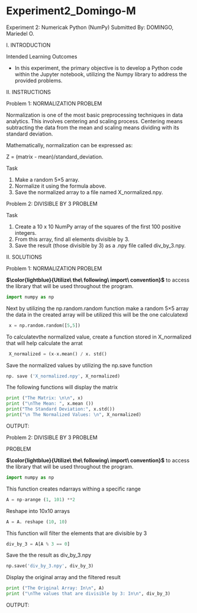# Experiment2_Domingo-M

Experiment 2: Numericak Python (NumPy)
Submitted By: DOMINGO, Mariedel O.

I. INTRODUCTION

Intended Learning Outcomes
- In this experiment, the primary objective is to develop a Python code within the Jupyter notebook, utilizing the Numpy library to address the provided problems.


II. INSTRUCTIONS

Problem 1: NORMALIZATION PROBLEM

Normalization is one of the most basic preprocessing techniques in data analytics. This involves centering and scaling process. Centering means subtracting the data from the mean and scaling means dividing with its standard deviation. 

Mathematically, normalization can be expressed as: 

Z = (matrix - mean)/standard_deviation. 

Task
1. Make a random 5×5 array.
2. Normalize it using the formula above.
3. Save the normalized array to a file named X_normalized.npy.

Problem 2: DIVISIBLE BY 3 PROBLEM

Task
1. Create a 10 x 10 NumPy array of the squares of the first 100 positive integers.
2. From this array, find all elements divisible by 3.
3. Save the result (those divisible by 3) as a .npy file called div_by_3.npy.

II. SOLUTIONS

Problem 1: NORMALIZATION PROBLEM

 **$\color{lightblue}{Utilize\ the\ following\ import\ convention}$** to access the library that will be used throughout the program.

```python
import numpy as np
```

Next by utilizing the np.random.random function make a random 5×5 array the data in the created array will be utilized this will be the one calculatexd


```python
 x = np.random.random([5,5])
```

To calculatevthe normalized value, create a function stored in X_normalized that will help calculate the arrat

```python
 X_normalized = (x-x.mean() / x. std()
```

Save the normalized values by utilizing the np.save function

```python
np. save ('X_normalized.npy', X_normalized) 
```


The following functions will display the matrix

```python
print ("The Matrix: \n\n", x)
print ("\nThe Mean: ", x.mean ())
print("The Standard Deviation:", x.std())
print("\n The Normalized Values: \n", X_normalized)
```

OUTPUT:

Problem 2: DIVISIBLE BY 3 PROBLEM

PROBLEM

 **$\color{lightblue}{Utilize\ the\ following\ import\ convention}$** to access the library that will be used throughout the program.

```python
import numpy as np
```

This function creates ndarrays withing a specific range

```python
A = np-arange (1, 101) **2
```

Reshape into 10x10 arrays

```python
A = A. reshape (10, 10)
```

This function will filter the elements that are divisible by 3

```python
div_by_3 = A[A % 3 == 0]
```

Save the the result as div_by_3.npy 

```python
np.save('div_by_3.npy', div_by_3)
```

Display the original array and the filtered result 

```python
print ("The Original Array: In\n", A)
print ("\nThe values that are divisible by 3: In\n", div_by_3)
```

OUTPUT:
